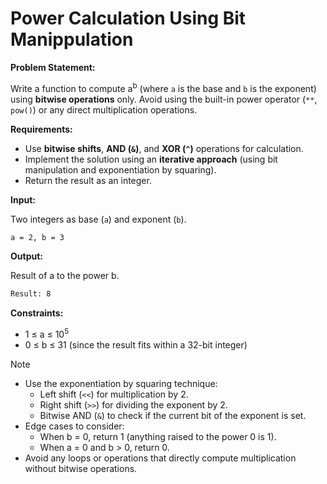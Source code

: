 # Power Calculation Using Bit Manippulation

**Problem Statement:**

Write a function to compute a<sup>b</sup> (where `a` is the base and `b` is the exponent) using **bitwise operations** only. Avoid using the built-in power operator (`**`, `pow()`) or any direct multiplication operations.

**Requirements:**

- Use **bitwise shifts**, **AND (`&`)**, and **XOR (`^`)** operations for calculation.
- Implement the solution using an **iterative approach** (using bit manipulation and exponentiation by squaring).
- Return the result as an integer.

**Input:**

Two integers as base (`a`) and exponent (`b`).

```bash
a = 2, b = 3
```

**Output:**

Result of a to the power b.

```bash
Result: 8
```

**Constraints:**

- 1 ≤ a ≤ 10<sup>5</sup>
- 0 ≤ b ≤ 31 (since the result fits within a 32-bit integer)

> [!NOTE]
>
> - Use the exponentiation by squaring technique:
>   - Left shift (`<<`) for multiplication by 2.
>   - Right shift (`>>`) for dividing the exponent by 2.
>   - Bitwise AND (`&`) to check if the current bit of the exponent is set.
> - Edge cases to consider:
>   - When b = 0, return 1 (anything raised to the power 0 is 1).
>   - When a = 0 and b > 0, return 0.
> - Avoid any loops or operations that directly compute multiplication without bitwise operations.
